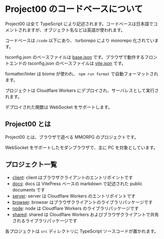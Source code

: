 # Project00 のコードベースについて

Project00 は全て TypeScript により記述されます。コードベースは日本語でコメントされますが、オブジェクト名などは英語が使われます。

コードベースは `/code` 以下にあり、 turborepo により monorepo 化されています。

tsconfig.json のベースファイルは [base.json](/code/packages/typescript-config/base.json) です。ブラウザで動作するフロントエンドの tsconfig.json のベースファイルは [vite.json](/code/packages/typescript-config/vite.json) です。

formatter/linter は biome が使われ、 `npm run format` で自動フォーマットされます。

プロジェクトは Cloudflare Workers にデプロイされ、サーバレスとして実行されます。

デプロイされた関数は WebSocket をサポートします。

## Project00 とは

Project00 とは、ブラウザで遊べる MMORPG のプロジェクトです。

WebSocket をサポートしたモダンブラウザで、主に PC を対象としています。

## プロジェクト一覧

- [client](/code/apps/client): client はブラウザクライアントのエントリポイントです
- [docs](/code/apps/docs): docs は VitePress ベースの markdown で記述された public documents です
- [server](/code/apps/server): server は Cloudflare Workers のエントリポイントです
- [browser](/code/packages/browser/): browser はブラウザクライアントのライブラリパッケージです
- [node](/code/packages/node/): node は Cloudflare Workers のライブラリパッケージです
- [shared](/code/packages/shared/): shared は Cloudflare Workers およびブラウザクライアントで共有されるライブラリパッケージです

各プロジェクトは `src` ディレクトリに TypeScript ソースコードが置かれます。
